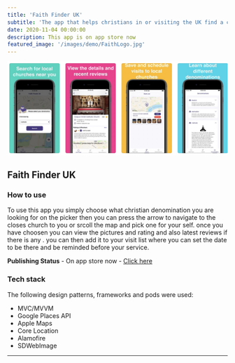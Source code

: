 ```yaml
---
title: 'Faith Finder UK'
subtitle: 'The app that helps christians in or visiting the UK find a church near them'
date: 2020-11-04 00:00:00
description: This app is on app store now
featured_image: '/images/demo/FaithLogo.jpg'
---
```


![](/images/demo/appPreview.jpg)

## Faith Finder UK 

### How to use 
To use this app you simply choose what christian  denomination you are looking for on the picker then you can press the arrow to navigate to the closes church to you or srcoll the map and pick one for your self. once you have choosen you can view the pictures and rating and also latest reviews if there is any . you can then add it to your visit list where you can set the date to be there and be reminded before your service. 


**Publishing Status** -  On app store now -  [ Click here]( https://apps.apple.com/us/app/faith-finder-uk/id1537256354 ) 

### Tech stack 
The following design patterns, frameworks  and pods were used:

* MVC/MVVM
* Google Places API 
* Apple Maps 
* Core Location
* Alamofire 
* SDWebImage

---

